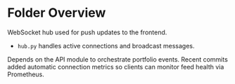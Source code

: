 # Folder Overview

WebSocket hub used for push updates to the frontend.
- `hub.py` handles active connections and broadcast messages.

Depends on the API module to orchestrate portfolio events.
Recent commits added automatic connection metrics so clients can monitor feed
health via Prometheus.
